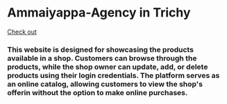 ﻿# Ammaiyappa-Agency in Trichy
 
<a href="https://www.example.com" target="_blank">Check out</a>

### This website is designed for showcasing the products available in a shop. Customers can browse through the products, while the shop owner can update, add, or delete products using their login credentials. The platform serves as an online catalog, allowing customers to view the shop's offerin without the option to make online purchases.
